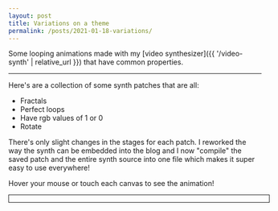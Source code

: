 ```yaml
---
layout: post
title: Variations on a theme 
permalink: /posts/2021-01-18-variations/
---
```


Some looping animations made with my [video synthesizer]({{ '/video-synth' | relative_url }})
that have common properties.

---

Here's are a collection of some synth patches that are all:
+ Fractals
+ Perfect loops
+ Have rgb values of 1 or 0
+ Rotate

There's only slight changes in the stages for each patch. I reworked the way the
synth can be embedded into the blog and I now "compile" the saved patch and the
entire synth source into one file which makes it super easy to use everywhere!

Hover your mouse or touch each canvas to see the animation!

<script src="{{ '/static/20210118/alchemy.js' | relative_url }}" type="text/javascript"></script>
<script src="{{ '/static/20210118/colorswirl.js' | relative_url }}" type="text/javascript"></script>
<script src="{{ '/static/20210118/fractalcolor.js' | relative_url }}" type="text/javascript"></script>
<script src="{{ '/static/20210118/fractalswirl.js' | relative_url }}" type="text/javascript"></script>
<script src="{{ '/static/20210118/galaxysquares.js' | relative_url }}" type="text/javascript"></script>
<script src="{{ '/static/20210118/script.js' | relative_url }}" type="text/javascript"></script>

<div id="target" style="width: 100%; border: solid 1px; padding: 0.5em;"></div>
